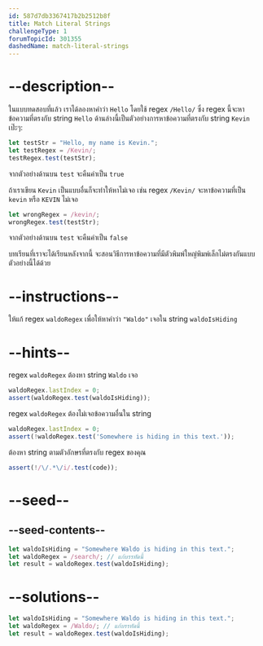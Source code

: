 ```yaml
---
id: 587d7db3367417b2b2512b8f
title: Match Literal Strings
challengeType: 1
forumTopicId: 301355
dashedName: match-literal-strings
---
```


# --description--

ในแบบทดสอบที่แล้ว เราได้ลองหาคำว่า `Hello` โดยใช้ regex `/Hello/` ซึ่ง regex นี้จะหาข้อความที่ตรงกับ string `Hello` 
ด้านล่างนี้เป็นตัวอย่างการหาข้อความที่ตรงกับ string `Kevin` เป๊ะๆ:

```js
let testStr = "Hello, my name is Kevin.";
let testRegex = /Kevin/;
testRegex.test(testStr);
```

จากตัวอย่างด้านบน `test` จะคืนค่าเป็น `true`

ถ้าเราเขียน `Kevin` เป็นแบบอื่นก็จะทำให้หาไม่เจอ เช่น regex `/Kevin/` จะหาข้อความที่เป็น `kevin` หรือ `KEVIN` ไม่เจอ

```js
let wrongRegex = /kevin/;
wrongRegex.test(testStr);
```

จากตัวอย่างด้านบน `test` จะคืนค่าเป็น `false`

บทเรียนที่เราจะได้เรียนหลังจากนี้ จะสอนวิธีการหาข้อความที่มีตัวพิมพ์ใหญ่พิมพ์เล็กไม่ตรงกันแบบตัวอย่างนี้ได้ด้วย

# --instructions--

ให้แก้ regex `waldoRegex` เพื่อให้หาคำว่า `"Waldo"` เจอใน string `waldoIsHiding`

# --hints--

regex `waldoRegex` ต้องหา string `Waldo` เจอ

```js
waldoRegex.lastIndex = 0;
assert(waldoRegex.test(waldoIsHiding));
```

regex `waldoRegex` ต้องไม่เจอข้อความอื่นใน string

```js
waldoRegex.lastIndex = 0;
assert(!waldoRegex.test('Somewhere is hiding in this text.'));
```

ต้องหา string ตามตัวอักษรที่ตรงกับ regex ของคุณ

```js
assert(!/\/.*\/i/.test(code));
```

# --seed--

## --seed-contents--

```js
let waldoIsHiding = "Somewhere Waldo is hiding in this text.";
let waldoRegex = /search/; // แก้บรรทัดนี้
let result = waldoRegex.test(waldoIsHiding);
```

# --solutions--

```js
let waldoIsHiding = "Somewhere Waldo is hiding in this text.";
let waldoRegex = /Waldo/; // แก้บรรทัดนี้
let result = waldoRegex.test(waldoIsHiding);
```
